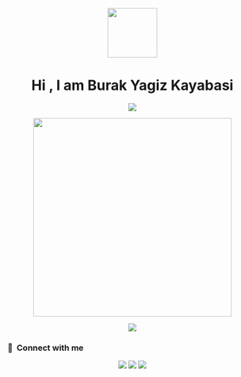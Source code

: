 <p align="center"><img  width="100px" src=""></p>

<h1 align="center">Hi , I am Burak Yagiz Kayabasi </h1>

<p align="center" width="250px"></p>

<p align="center"><img src="https://github-readme-stats.vercel.app/api/top-langs/?username=egemenkaraman&layout=compact&hide=TSQL&theme=chartreuse-dark"></p>
<p align="center" ><img src="https://github-readme-stats.vercel.app/api?username=egemenkaraman&count_private=true&show_icons=true&&theme=chartreuse-dark&include_all_commits=true" width="400"></p> 
<p align="center" ><img src="https://github-readme-streak-stats.herokuapp.com/?user=egemenkaraman&theme=chartreuse-dark"></p>

### :link: &nbsp;Connect with me

<p align="center">
<a href="mailto:burakygz46@gmail.com"><img src="https://img.shields.io/badge/-burakygz46@gmail.com-D14836?style=for-the-badge&logo=Gmail&logoColor=white"/></a>
<a href="https://instagram.com/byagizkayabasi"><img src="https://img.shields.io/badge/-byagizkayabasi-E4405F?style=for-the-badge&logo=Instagram&logoColor=white"/></a>
<a href="https://www.linkedin.com/in/burak-kayaba%C5%9F%C4%B1-67a5b4276/"><img src="https://img.shields.io/badge/-Burak-Yagiz-Kaybasi-0077B5?style=for-the-badge&logo=Linkedin&logoColor=white"/></a>
</p>
